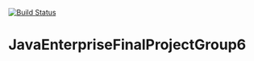 [![Build Status](https://travis-ci.org/Sheptytskyid/Startup_Platform.svg?branch=master)](https://travis-ci.org/Sheptytskyid/Startup_Platform)
# JavaEnterpriseFinalProjectGroup6